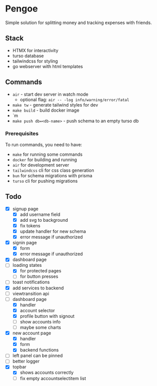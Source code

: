 # Pengoe

Simple solution for splitting money and tracking expenses with friends.

## Stack

- HTMX for interactivity
- turso database
- tailwindcss for styling
- go webserver with html templates

## Commands

- `air` - start dev server in watch mode
  - optional flag: `air -- -log info/warning/error/fatal`
- `make tw` - generate tailwind styles for dev
- `make build` - build docker image
- `m
- `make push db=<db-name>` - push schema to an empty turso db

### Prerequisites

To run commands, you need to have:

- `make` for running some commands
- `docker` for building and running
- `air` for development server
- `tailwindcss` cli for css class generation
- `bun` for schema migrations with prisma
- `turso` cli for pushing migrations

## Todo

- [x] signup page
  - [x] add username field
  - [x] add svg to background
  - [x] fix tokens
  - [x] update handler for new schema
  - [x] error message if unauthorized
- [x] signin page
  - [x] form
  - [x] error message if unauthorized
- [x] dashboard page
- [ ] loading states
  - [x] for protected pages
  - [ ] for button presses
- [ ] toast notifications
- [x] add services to backend
- [ ] viewtransition api
- [ ] dashboard page
  - [x] handler
  - [x] account selector
  - [x] profile button with signout
  - [ ] show accounts info
  - [ ] maybe some charts
- [x] new account page
  - [x] handler
  - [x] form
  - [x] backend functions
- [ ] left panel can be pinned
- [ ] better logger
- [x] topbar 
  - [x] shows accounts correctly
  - [ ] fix empty accountselectitem list 
